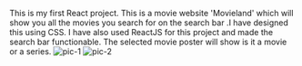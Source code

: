 This is my first React project. This is a movie website 'Movieland' which will show you all the movies you search for on the search bar .I have designed this using CSS. I have also used ReactJS for this project and made the search bar functionable. The selected movie poster will show is it a movie or a series.
![pic-1](https://github.com/user-attachments/assets/4cff481a-fb72-4db6-ba85-957dc7b73a9d)
![pic-2](https://github.com/user-attachments/assets/0651d20b-c1f6-4f47-b90b-366006f77074)


